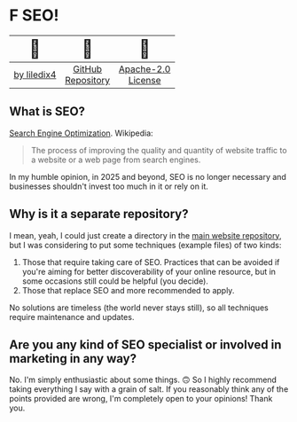 # F SEO!

<div align="center">

| <span style="font-size: 2em">💚</span> | <span style="font-size: 2em">📁</span> | <span style="font-size: 2em">📜</span> |
|:---:|:---:|:---:|
| [by liledix4](https://github.com/liledix4) | [GitHub<br>Repository](https://github.com/liledix4/fseo) | [Apache-2.0<br>License](https://raw.githubusercontent.com/liledix4/fseo/refs/heads/main/LICENSE) |

</div>

## What is SEO?

[Search Engine Optimization](https://en.wikipedia.org/wiki/Search_engine_optimization). Wikipedia:

> The process of improving the quality and quantity of website traffic to a website or a web page from search engines.

In my humble opinion, in 2025 and beyond, SEO is no longer necessary and businesses shouldn't invest too much in it or rely on it.

## Why is it a separate repository?

I mean, yeah, I could just create a directory in the [main website repository](https://github.com/liledix4/liledix4.github.io), but I was considering to put some techniques (example files) of two kinds:

1. Those that require taking care of SEO. Practices that can be avoided if you're aiming for better discoverability of your online resource, but in some occasions still could be helpful (you decide).
2. Those that replace SEO and more recommended to apply.

No solutions are timeless (the world never stays still), so all techniques require maintenance and updates.

## Are you any kind of SEO specialist or involved in marketing in any way?

No. I'm simply enthusiastic about some things. 🙃 So I highly recommend taking everything I say with a grain of salt. If you reasonably think any of the points provided are wrong, I'm completely open to your opinions! Thank you.
